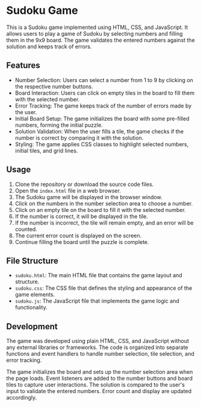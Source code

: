 
# Sudoku Game

This is a Sudoku game implemented using HTML, CSS, and JavaScript. It allows users to play a game of Sudoku by selecting numbers and filling them in the 9x9 board. The game validates the entered numbers against the solution and keeps track of errors.

## Features

- Number Selection: Users can select a number from 1 to 9 by clicking on the respective number buttons.
- Board Interaction: Users can click on empty tiles in the board to fill them with the selected number.
- Error Tracking: The game keeps track of the number of errors made by the user.
- Initial Board Setup: The game initializes the board with some pre-filled numbers, forming the initial puzzle.
- Solution Validation: When the user fills a tile, the game checks if the number is correct by comparing it with the solution.
- Styling: The game applies CSS classes to highlight selected numbers, initial tiles, and grid lines.

## Usage

1. Clone the repository or download the source code files.
2. Open the `index.html` file in a web browser.
3. The Sudoku game will be displayed in the browser window.
4. Click on the numbers in the number selection area to choose a number.
5. Click on an empty tile on the board to fill it with the selected number.
6. If the number is correct, it will be displayed in the tile.
7. If the number is incorrect, the tile will remain empty, and an error will be counted.
8. The current error count is displayed on the screen.
9. Continue filling the board until the puzzle is complete.

## File Structure

- `sudoku.html`: The main HTML file that contains the game layout and structure.
- `sudoku.css`: The CSS file that defines the styling and appearance of the game elements.
- `sudoku.js`: The JavaScript file that implements the game logic and functionality.

## Development

The game was developed using plain HTML, CSS, and JavaScript without any external libraries or frameworks. The code is organized into separate functions and event handlers to handle number selection, tile selection, and error tracking.

The game initializes the board and sets up the number selection area when the page loads. Event listeners are added to the number buttons and board tiles to capture user interactions. The solution is compared to the user's input to validate the entered numbers. Error count and display are updated accordingly.
